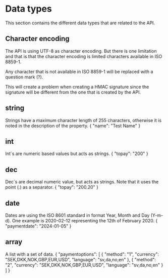 # Data types
This section contains the different data types that are related to the API.

## Character encoding
The API is using UTF-8 as character encoding.
But there is one limitation and that is that the character encoding is limited characters available in ISO 8859-1.

Any character that is not available in ISO 8859-1 will be replaced with a question mark (?).

This will create a problem when creating a HMAC signature since the signature will be different from the one that is created by the API.

## string
Strings have a maximum character length of 255 characters, otherwise it is noted in the description of the property.
<code-block lang="json">
{
    "name": "Test Name"
}
</code-block>

## int
Int´s are numeric based values but acts as strings.
<code-block lang="json">
{
    "topay": "200"
}
</code-block>

## dec
Dec´s are decimal numeric value, but acts as strings. Note that it uses the point (.) as a separator.
<code-block lang="json">
{
    "topay": "200.20"
}
</code-block>

## date
Dates are using the ISO 8601 standard in format Year, Month and Day (Y-m-d). One example is 2020-02-12 representing the 12th of February 2020.
<code-block lang="json">
{
    "paymentdate": "2024-01-05"
}
</code-block>

## array
A list with a set of data.
<code-block lang="json">
{
    "paymentoptions": [
        {
            "method": "1",
            "currency": "SEK,DKK,NOK,GBP,EUR,USD",
            "language": "sv,da,no,en"
        },
        {
            "method": "2",
            "currency": "SEK,DKK,NOK,GBP,EUR,USD",
            "language": "sv,da,no,en"
        }
    ]
}
</code-block>

